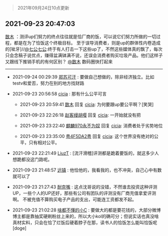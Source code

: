 > 2021年09月24日10点更新
<link rel="stylesheet" href="https://cdn.jsdelivr.net/gh/taotie6/sampleJSON@main/css/photo_show.css">
<meta name="referrer" content="no-referrer" />


 ## 2021-09-23 20:47:03 

 [㪚木](https://www.coolapk.com/feed/30209217?shareKey=MWQ3NGM4MGY1OTFhNjE0YzdkNDM~) ：测评up们努力的终点往往就是恰厂商的饭，可以说它们努力所做的一切过程，都是在为了恰饭这个终极目标。
至于误导消费者，则是up的群体性内卷造成的[呲牙]//<a class="feed-link-uname" href="/u/七公七公">@七公七公</a>:终于有人打击一下这些up了，不然这些媒体真的飘了，每次只会念稿子说优点，赚得盆满钵满不说，还误会消费者购买垃圾产品<!--break-->。他们这样子又跟线下推销手机的有何区别？ <a class="feed-link-uname" href="/u/㪚木">@㪚木</a>
数码圈快打起来 

<div class="album">
</div>

 ------- 

- 2021-09-24 00:29:39 [郑苏可汗](uid=678781) : 要做自己想做的，除非经济独立。比如testv和爱否，努力在别的地方找财路 

- 2021-09-23 20:56:58 [cicia](uid=6177749) : 那有什么公平可言 

    - 2021-09-23 20:59:41 [㪚木](uid=1081091) 回复 [cicia](uid=6177749): 为何要跟up要公平啊？[笑哭] 

    - 2021-09-23 22:26:18 [赵客缦胡嘤](uid=2186376) 回复 [cicia](uid=6177749): 一开始就没有把 

    - 2021-09-23 23:22:40 [麒麟970永不为奴](uid=3363987) 回复 [cicia](uid=6177749): 消费者处于劣势地位 

    - 2021-09-23 23:35:00 [粤4F5DA2粤](uid=983185) 回复 [cicia](uid=6177749): 这个世界没有绝对的公平，只有相对公平。 

- 2021-09-23 22:21:49 [LiuzT](uid=2145927) : [流汗滑稽]评测都是跪着要饭的，就这多少人想跪都没这门路呢。 

- 2021-09-23 21:48:57 [远镇](uid=1471248) : 他恰他的，我看我的，也不冲突，自己心中有数就可以了 

- 2021-09-23 21:27:43 [耐克嘴](uid=2731345) : 这点沈哥说的没错，不然谁去投资这种评测UP，一些个人的UP还好，那些有公司有团队的评测没有厂商充值拿爱评测啊。
不被充值不算购买电子产品的支出，可能连工资都发不起。 

- 2021-09-23 21:02:28 [啥都不懂的小C](uid=2418955) : 要做大的都是要花钱的，大部分微博博主都是靠抽奖硬刷粉丝上来的，所以大小kol的确可分；但说实话也真没啥真材实料，只会在恰了烂饭后硬着脖子在那，读书人的恰饭怎么能叫恰饭呢[doge] 


